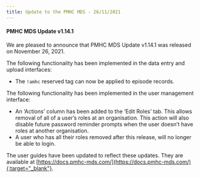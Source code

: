 ```yaml
---
title: Update to the PMHC MDS - 26/11/2021
---
```


#### PMHC MDS Update v1.14.1 ####

We are pleased to announce that PMHC MDS Update v1.14.1 was released on
November 26, 2021.

The following functionality has been implemented in the data entry and
upload interfaces:

* The `!amhc` reserved tag can now be applied to episode records.

The following functionality has been implemented in the user management
interface:

* An ‘Actions’ column has been added to the ‘Edit Roles’ tab. This allows
  removal of all of a user’s roles at an organisation. This action will
  also disable future password reminder prompts when the user doesn’t have
  roles at another organisation.
* A user who has all their roles removed after this release, will no longer
  be able to login.

The user guides have been updated to reflect these updates. They are available
at [https://docs.pmhc-mds.com/](https://docs.pmhc-mds.com/){:target="_blank"}.
